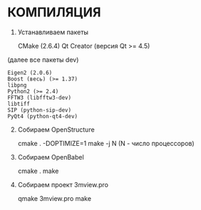 # КОМПИЛЯЦИЯ
1) Устанавливаем пакеты

    CMake (2.6.4)
    Qt Creator (версия Qt >= 4.5)

(далее все пакеты dev)

    Eigen2 (2.0.6)
    Boost (весь) (>= 1.37)
    libpng
    Python2 (>= 2.4)
    FFTW3 (libfftw3-dev)
    libtiff 
    SIP (python-sip-dev)
    PyQt4 (python-qt4-dev)

2) Собираем OpenStructure

    cmake . -DOPTIMIZE=1
    make -j N (N - число процессоров)

3) Собираем OpenBabel

    cmake .
    make

4) Собираем проект 3mview.pro

    qmake 3mview.pro
    make
